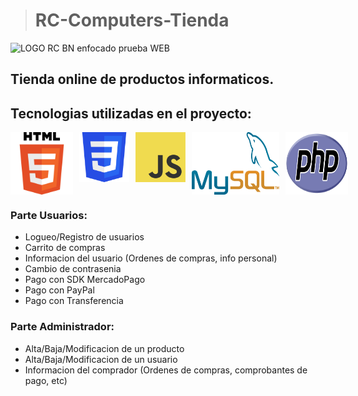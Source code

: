 ># RC-Computers-Tienda 

![LOGO RC BN enfocado prueba WEB](https://github.com/shadycjs/RC-Computers-Tienda/assets/129355768/06deee99-ece0-4dd5-a07e-0f9bd294ff79)
## Tienda online de productos informaticos.

## Tecnologias utilizadas en el proyecto:
<div style="display: flex; gap: 10px">
  <img src="HTML5_logo_and_wordmark.svg" style="width: 100px;
                                         height: 100px"/>
  <img src="CSS3_logo.svg" style="width: 100px;
                           height: 80px"/>
  <img src="JavaScript-logo.png" style="width: 80px;
                                 height: 80px"/>
  <img src="MySQL-logo.png" style="width: 140px;
                            height: 100px"/>
  <img src="PHP-logo.svg" style="width: 100px;
                          height: 100px"/>
</div>
<h3>Parte Usuarios:</h3>
<ul>
  <li>Logueo/Registro de usuarios</li>
  <li>Carrito de compras</li>
  <li>Informacion del usuario (Ordenes de compras, info personal)</li>
  <li>Cambio de contrasenia</li>
  <li>Pago con SDK MercadoPago</li>
  <li>Pago con PayPal</li>
  <li>Pago con Transferencia</li>
</ul>
<h3>Parte Administrador:</h3>
<ul>
  <li>Alta/Baja/Modificacion de un producto</li>
  <li>Alta/Baja/Modificacion de un usuario</li>
  <li>Informacion del comprador (Ordenes de compras, comprobantes de pago, etc)</li>
</ul>

